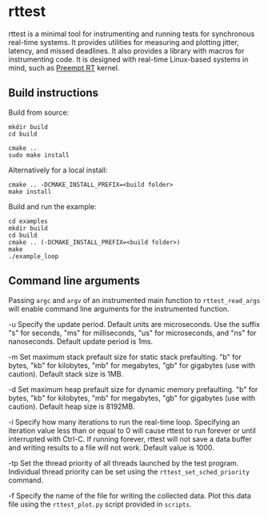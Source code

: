 # rttest

rttest is a minimal tool for instrumenting and running tests for synchronous real-time systems.
It provides utilities for measuring and plotting jitter, latency, and missed deadlines.
It also provides a library with macros for instrumenting code.
It is designed with real-time Linux-based systems in mind, such as [Preempt RT](https://wiki.linuxfoundation.org/realtime) kernel.

## Build instructions
Build from source:

```
mkdir build
cd build

cmake ..
sudo make install
```

Alternatively for a local install:

```
cmake .. -DCMAKE_INSTALL_PREFIX=<build folder>
make install
```

Build and run the example:

```
cd examples
mkdir build
cd build
cmake .. (-DCMAKE_INSTALL_PREFIX=<build folder>)
make
./example_loop
```

## Command line arguments

Passing `argc` and `argv` of an instrumented main function to `rttest_read_args` will enable command line arguments for the instrumented function.

-u Specify the update period.
Default units are microseconds.
Use the suffix "s" for seconds, "ms" for milliseconds, "us" for microseconds, and "ns" for nanoseconds.
Default update period is 1ms.

-m Set maximum stack prefault size for static stack prefaulting.
"b" for bytes, "kb" for kilobytes, "mb" for megabytes, "gb" for gigabytes (use with caution).
Default stack size is 1MB.

-d Set maximum heap prefault size for dynamic memory prefaulting.
"b" for bytes, "kb" for kilobytes, "mb" for megabytes, "gb" for gigabytes (use with caution).
Default heap size is 8192MB.

-i Specify how many iterations to run the real-time loop.
Specifying an iteration value less than or equal to 0 will cause rttest to run forever or until interrupted with Ctrl-C.
If running forever, rttest will not save a data buffer and writing results to a file will not work.
Default value is 1000.

-tp Set the thread priority of all threads launched by the test program.
Individual thread priority can be set using the `rttest_set_sched_priority` command.

-f Specify the name of the file for writing the collected data. Plot this data file using the `rttest_plot.py` script provided in `scripts`.
